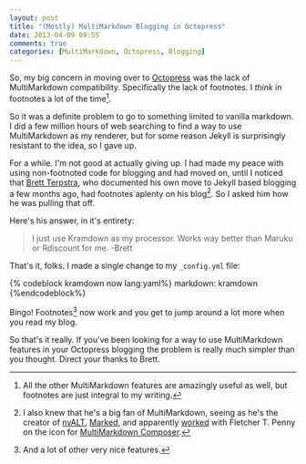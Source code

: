 ```yaml
---
layout: post
title: "(Mostly) MultiMarkdown Blogging in Octopress"
date: 2013-04-09 09:55
comments: true
categories: [MultiMarkdown, Octopress, Blogging]
---
```


So, my big concern in moving over to [Octopress][2] was the lack of MultiMarkdown compatibility. Specifically the lack of footnotes. I *think* in footnotes a lot of the time[^1]. 

So it was a definite problem to go to something limited to vanilla markdown. I did a few million hours of web searching to find a way to use MultiMarkdown as my renderer, but for some reason Jekyll is surprisingly resistant to the idea, so I gave up.

For a while. I'm not good at actually giving up. I had made my peace with using non-footnoted code for blogging and had moved on, until I noticed that [Brett Terpstra][1], who documented his own move to Jekyll based blogging a few months ago, had footnotes aplenty on his blog[^2]. So I asked him how he was pulling that off.

Here's his answer, in it's entirety:

> I just use Kramdown as my processor. Works way better than Maruku or Rdiscount for me.
> -Brett

That's it, folks. I made a single change to my `_config.yml` file:

{% codeblock kramdown now lang:yaml%}
markdown: kramdown
{%endcodeblock%}

Bingo! Footnotes[^3] now work and you get to jump around a lot more when you read my blog.

So that's it really. If you've been looking for a way to use MultiMarkdown features in  your Octopress blogging the problem is really much simpler than you thought. Direct your thanks to Brett.

[^1]: All the other MultiMarkdown features are amazingly useful as well, but footnotes are just integral to my writing.

[^2]: I also knew that he's a big fan of MultiMarkdown, seeing as he's the creator of [nvALT][4], [Marked][3], and apparently [worked][5] with Fletcher T. Penny on the icon for [MultiMarkdown Composer][6].

[^3]: And a lot of other very nice features.

[1]:  http://brettterpstra.com/
[2]:   http://octopress.org/
[3]:   http://markedapp.com/
[4]:   http://brettterpstra.com/2012/02/28/nvalt-2-2-public-beta/
[5]:   http://multimarkdown.com/faq/icon
[6]:   http://multimarkdown.com

